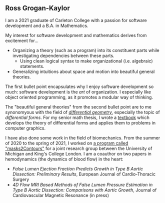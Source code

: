 ## Ross Grogan-Kaylor

I am a 2021 graduate of Carleton College with a passion for software development and a B.A. in Mathematics.

My interest for software development and mathematics derives from excitement for...

- Organizing a theory (such as a program) into its constituent parts while investigating dependencies between these parts.
    - Using clean logical syntax to make organizational (i.e. algebraic) statements.
- Generalizing intuitions about space and motion into beautiful general theories. 

The first bullet point encapsulates why I enjoy software development so much: software development is the *art* of organization. I especially like object oriented programming, as it promotes a modular way of thinking.

The "beautiful general theories" from the second bullet point are to me synonomyous with the field of [*differential geometry*](https://en.wikipedia.org/wiki/Differential_geometry), especially the topic of *differential forms*. For my senior math thesis, I wrote a [textbook](https://github.com/rossgk2/tensors__differential_forms__computer_graphics) which develops the theory of differential forms and applies them to problems in computer graphics.

I have also done some work in the field of biomechanics. From the summer of 2020 to the spring of 2021, I worked on [a program called "masks2Contours"](https://github.com/rossgk2/masks2Contours) for a joint research group between the University of Michigan and King's College London. I am a coauthor on two papers in hemodynamics (the dynamics of blood flow) in the heart:
- *False Lumen Ejection Fraction Predicts Growth in Type B Aortic Dissection: Preliminary Results*, European Journal of Cardio-Thoracic Surgery
- *4D Flow MRI Based Methods of False Lumen Pressure Estimation in Type B Aortic Dissection: Comparisons with Aortic Growth*, Journal of Cardiovascular Magnetic Resonance (in press)
